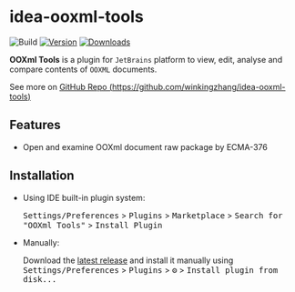# idea-ooxml-tools

![Build](https://github.com/winkingzhang/idea-ooxml-tools/workflows/Build/badge.svg)
[![Version](https://img.shields.io/jetbrains/plugin/v/00000.svg)](https://plugins.jetbrains.com/plugin/00000)
[![Downloads](https://img.shields.io/jetbrains/plugin/d/00000.svg)](https://plugins.jetbrains.com/plugin/00000)


<!-- Plugin description -->
**OOXml Tools** is a plugin for `JetBrains` platform
to view, edit, analyse and compare contents of `OOXML` documents.

See more on [GitHub Repo (https://github.com/winkingzhang/idea-ooxml-tools)](https://github.com/winkingzhang/idea-ooxml-tools)

## Features
- Open and examine OOXml document raw package by ECMA-376

<!-- Plugin description end -->

## Installation

- Using IDE built-in plugin system:

  <kbd>Settings/Preferences</kbd> > <kbd>Plugins</kbd> > <kbd>Marketplace</kbd> > <kbd>Search for "OOXml Tools"</kbd> >
  <kbd>Install Plugin</kbd>

- Manually:

  Download the [latest release](https://github.com/winkingzhang/idea-ooxml-tools/releases/latest) and install it manually
  using
  <kbd>Settings/Preferences</kbd> > <kbd>Plugins</kbd> > <kbd>⚙️</kbd> > <kbd>Install plugin from disk...</kbd>
